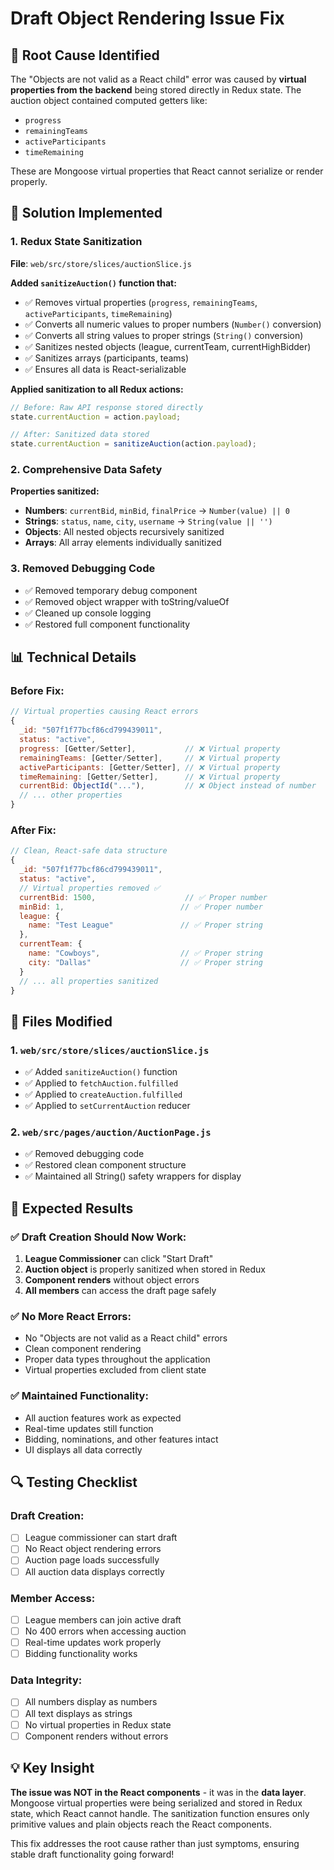 # Draft Object Rendering Issue Fix

## 🚨 Root Cause Identified

The "Objects are not valid as a React child" error was caused by **virtual properties from the backend** being stored directly in Redux state. The auction object contained computed getters like:
- `progress`
- `remainingTeams` 
- `activeParticipants`
- `timeRemaining`

These are Mongoose virtual properties that React cannot serialize or render properly.

## 🔧 Solution Implemented

### 1. **Redux State Sanitization**
**File**: `web/src/store/slices/auctionSlice.js`

**Added `sanitizeAuction()` function that:**
- ✅ Removes virtual properties (`progress`, `remainingTeams`, `activeParticipants`, `timeRemaining`)
- ✅ Converts all numeric values to proper numbers (`Number()` conversion)
- ✅ Converts all string values to proper strings (`String()` conversion)
- ✅ Sanitizes nested objects (league, currentTeam, currentHighBidder)
- ✅ Sanitizes arrays (participants, teams)
- ✅ Ensures all data is React-serializable

**Applied sanitization to all Redux actions:**
```javascript
// Before: Raw API response stored directly
state.currentAuction = action.payload;

// After: Sanitized data stored
state.currentAuction = sanitizeAuction(action.payload);
```

### 2. **Comprehensive Data Safety**
**Properties sanitized:**
- **Numbers**: `currentBid`, `minBid`, `finalPrice` → `Number(value) || 0`
- **Strings**: `status`, `name`, `city`, `username` → `String(value || '')`
- **Objects**: All nested objects recursively sanitized
- **Arrays**: All array elements individually sanitized

### 3. **Removed Debugging Code**
- ✅ Removed temporary debug component
- ✅ Removed object wrapper with toString/valueOf
- ✅ Cleaned up console logging
- ✅ Restored full component functionality

## 📊 Technical Details

### Before Fix:
```javascript
// Virtual properties causing React errors
{
  _id: "507f1f77bcf86cd799439011",
  status: "active", 
  progress: [Getter/Setter],           // ❌ Virtual property
  remainingTeams: [Getter/Setter],     // ❌ Virtual property  
  activeParticipants: [Getter/Setter], // ❌ Virtual property
  timeRemaining: [Getter/Setter],      // ❌ Virtual property
  currentBid: ObjectId("..."),         // ❌ Object instead of number
  // ... other properties
}
```

### After Fix:
```javascript
// Clean, React-safe data structure
{
  _id: "507f1f77bcf86cd799439011",
  status: "active",
  // Virtual properties removed ✅
  currentBid: 1500,                    // ✅ Proper number
  minBid: 1,                          // ✅ Proper number
  league: {
    name: "Test League"               // ✅ Proper string
  },
  currentTeam: {
    name: "Cowboys",                  // ✅ Proper string
    city: "Dallas"                    // ✅ Proper string
  }
  // ... all properties sanitized
}
```

## 🎯 Files Modified

### 1. `web/src/store/slices/auctionSlice.js`
- ✅ Added `sanitizeAuction()` function
- ✅ Applied to `fetchAuction.fulfilled`
- ✅ Applied to `createAuction.fulfilled` 
- ✅ Applied to `setCurrentAuction` reducer

### 2. `web/src/pages/auction/AuctionPage.js`
- ✅ Removed debugging code
- ✅ Restored clean component structure
- ✅ Maintained all String() safety wrappers for display

## 🚀 Expected Results

### ✅ **Draft Creation Should Now Work:**
1. **League Commissioner** can click "Start Draft"
2. **Auction object** is properly sanitized when stored in Redux
3. **Component renders** without object errors
4. **All members** can access the draft page safely

### ✅ **No More React Errors:**
- No "Objects are not valid as a React child" errors
- Clean component rendering
- Proper data types throughout the application
- Virtual properties excluded from client state

### ✅ **Maintained Functionality:**
- All auction features work as expected
- Real-time updates still function
- Bidding, nominations, and other features intact
- UI displays all data correctly

## 🔍 Testing Checklist

### Draft Creation:
- [ ] League commissioner can start draft
- [ ] No React object rendering errors
- [ ] Auction page loads successfully
- [ ] All auction data displays correctly

### Member Access:
- [ ] League members can join active draft
- [ ] No 400 errors when accessing auction
- [ ] Real-time updates work properly
- [ ] Bidding functionality works

### Data Integrity:
- [ ] All numbers display as numbers
- [ ] All text displays as strings  
- [ ] No virtual properties in Redux state
- [ ] Component renders without errors

## 💡 Key Insight

**The issue was NOT in the React components** - it was in the **data layer**. Mongoose virtual properties were being serialized and stored in Redux state, which React cannot handle. The sanitization function ensures only primitive values and plain objects reach the React components.

This fix addresses the root cause rather than just symptoms, ensuring stable draft functionality going forward!
